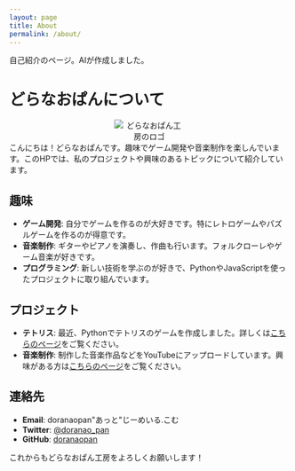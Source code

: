 ```yaml
---
layout: page
title: About
permalink: /about/
---
```


自己紹介のページ。AIが作成しました。

# どらなおぱんについて

<div style="text-align: center;">
  <img src="{{ '/assets/images/doranao_icon.png' | relative_url }}" alt="どらなおぱん工房のロゴ" style="max-width: 25%; height: auto;">
</div>
こんにちは！どらなおぱんです。趣味でゲーム開発や音楽制作を楽しんでいます。このHPでは、私のプロジェクトや興味のあるトピックについて紹介しています。

## 趣味

- **ゲーム開発**: 自分でゲームを作るのが大好きです。特にレトロゲームやパズルゲームを作るのが得意です。
- **音楽制作**: ギターやピアノを演奏し、作曲も行います。フォルクローレやゲーム音楽が好きです。
- **プログラミング**: 新しい技術を学ぶのが好きで、PythonやJavaScriptを使ったプロジェクトに取り組んでいます。

## プロジェクト

- **テトリス**: 最近、Pythonでテトリスのゲームを作成しました。詳しくは[こちらのページ](/game)をご覧ください。
- **音楽制作**: 制作した音楽作品などをYouTubeにアップロードしています。興味がある方は[こちらのページ](/music)をご覧ください。

## 連絡先

- **Email**: doranaopan"あっと"じーめいる.こむ
- **Twitter**: [@doranao_pan](https://twitter.com/doranao_pan)
- **GitHub**: [doranaopan](https://github.com/doranaopan)

これからもどらなおぱん工房をよろしくお願いします！

<!-- This is the base Jekyll theme. You can find out more info about customizing your Jekyll theme, as well as basic Jekyll usage documentation at [jekyllrb.com](https://jekyllrb.com/)

You can find the source code for Minima at GitHub:
[jekyll][jekyll-organization] /
[minima](https://github.com/jekyll/minima)

You can find the source code for Jekyll at GitHub:
[jekyll][jekyll-organization] /
[jekyll](https://github.com/jekyll/jekyll)


[jekyll-organization]: https://github.com/jekyll -->
